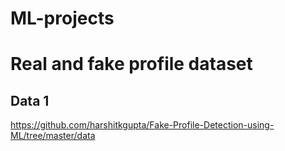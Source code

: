# ML-projects

# Real and fake profile dataset

## Data 1

https://github.com/harshitkgupta/Fake-Profile-Detection-using-ML/tree/master/data
